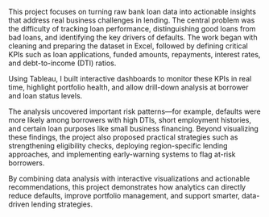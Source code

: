 This project focuses on turning raw bank loan data into actionable insights that address real business challenges in lending. The central problem was the difficulty of tracking loan performance, distinguishing good loans from bad loans, and identifying the key drivers of defaults.
The work began with cleaning and preparing the dataset in Excel, followed by defining critical KPIs such as loan applications, funded amounts, repayments, interest rates, and debt-to-income (DTI) ratios. 



Using Tableau, I built  interactive dashboards to monitor these KPIs in real time, highlight portfolio health, and allow drill-down analysis at borrower and loan status levels.




The analysis uncovered important risk patterns—for example, defaults were more likely among borrowers with high DTIs, short employment histories, and certain loan purposes like small business financing. Beyond visualizing these findings, the project also proposed practical strategies such as strengthening eligibility checks, deploying region-specific lending approaches, and implementing early-warning systems to flag at-risk borrowers.



By combining data analysis with interactive visualizations and actionable recommendations, this project demonstrates how analytics can directly reduce defaults, improve portfolio management, and support smarter, data-driven lending strategies.
